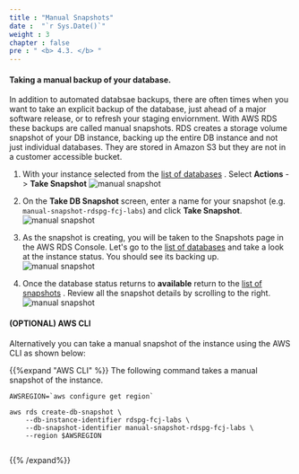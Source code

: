 ```yaml
---
title : "Manual Snapshots"
date :  "`r Sys.Date()`" 
weight : 3
chapter : false
pre : " <b> 4.3. </b> "
---
```



#### Taking a manual backup of your database.

In addition to automated databsae backups, there are often times when you want to take an explicit backup of the database, just ahead of a major software release, or to refresh your staging enviornment. With AWS RDS these backups are called manual snapshots. RDS creates a storage volume snapshot of your DB instance, backing up the entire DB instance and not just individual databases. They are stored in Amazon S3 but they are not in a customer accessible bucket.

1. With your instance selected from the [list of databases](https://console.aws.amazon.com/rds/home#databases:) . Select **Actions** -> **Take Snapshot**
	![manual snapshot](/images/4/4-3/1.png)

2. On the **Take DB Snapshot** screen, enter a name for your snapshot (e.g. ``manual-snapshot-rdspg-fcj-labs``) and click **Take Snapshot**.
	![manual snapshot](/images/4/4-3/2.png)

3. As the snapshot is creating, you will be taken to the Snapshots page in the AWS RDS Console. Let's go to the [list of databases](https://console.aws.amazon.com/rds/home#databases:)  and take a look at the instance status. You should see its backing up.
	![manual snapshot](/images/4/4-3/3.png)

4. Once the database status returns to **available** return to the [list of snapshots](https://console.aws.amazon.com/rds/home#snapshots-list:) . Review all the snapshot details by scrolling to the right.
	![manual snapshot](/images/4/4-3/4.png)

#### (OPTIONAL) AWS CLI
Alternatively you can take a manual snapshot of the instance using the AWS CLI as shown below:

{{%expand "AWS CLI" %}}
The following command takes a manual snapshot of the instance.
```
AWSREGION=`aws configure get region`

aws rds create-db-snapshot \
	--db-instance-identifier rdspg-fcj-labs \
	--db-snapshot-identifier manual-snapshot-rdspg-fcj-labs \
	--region $AWSREGION


```

{{% /expand%}}